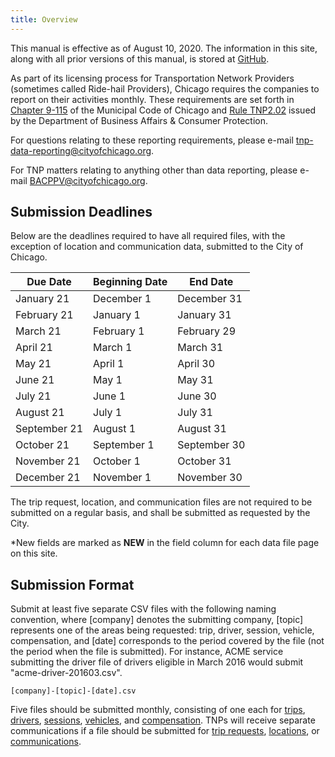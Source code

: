 ```yaml
---
title: Overview
---
```


This manual is effective as of August 10, 2020. The information in this site, along with all prior versions of this manual, is stored at [GitHub](https://github.com/Chicago/tnp-reporting-manual/releases).

As part of its licensing process for Transportation Network Providers (sometimes called Ride-hail Providers), Chicago requires the companies to report on their activities monthly. These requirements are set forth in [Chapter 9-115](http://library.amlegal.com/nxt/gateway.dll/Illinois/chicago_il/title9vehiclestrafficandrailtransportati/chapter9-115transportationnetworkprovide?f=templates$fn=default.htm$3.0$vid=amlegal:chicago_il$anc=JD_Ch.9-115) of the Municipal Code of Chicago and [Rule TNP2.02](https://www.cityofchicago.org/content/dam/city/depts/bacp/rulesandregs/TNPRulesAmendedeffJan12017.pdf) issued by the Department of Business Affairs & Consumer Protection.

For questions relating to these reporting requirements, please e-mail [tnp-data-reporting@cityofchicago.org](mailto:tnp-data-reporting@cityofchicago.org).

For TNP matters relating to anything other than data reporting, please e-mail [BACPPV@cityofchicago.org](mailto:BACPPV@cityofchicago.org).

## Submission Deadlines

Below are the deadlines required to have all required files, with the exception of location and communication data, submitted to the City of Chicago.

|   Due Date   | Beginning Date |   End Date   |
|--------------|----------------|--------------|
| January 21   | December 1      | December 31  |
| February 21     | January 1      | January 31     |
| March 21      | February 1        | February 29      |
| April 21   | March 1         | March 31 |
| May 21  | April 1         | April 30 |
| June 21   | May 1         | May 31 |
| July 21   | June 1         | June 30 |
| August 21   | July 1         | July 31 |
| September 21   | August 1         | August 31 |
| October 21   | September 1         | September 30 |
| November 21   | October 1         | October 31 |
| December 21   | November 1         | November 30 |


The trip request, location, and communication files are not required to be submitted on a regular basis, and shall be submitted as requested by the City. 

*New fields are marked as **NEW** in the field column for each data file page on this site.

## Submission Format

Submit at least five separate CSV files with the following naming convention, where [company] denotes the submitting company, [topic] represents one of the areas being requested: trip, driver, session, vehicle, compensation, and [date] corresponds to the period covered by the file (not the period when the file is submitted). For instance, ACME service submitting the driver file of drivers eligible in March 2016 would submit "acme-driver-201603.csv".

```
[company]-[topic]-[date].csv
```

Five files should be submitted monthly, consisting of one each for [trips](trip), [drivers](driver), [sessions](session), [vehicles](vehicle), and [compensation](compensation). TNPs will receive separate communications if a file should be submitted for [trip requests](trip_request), [locations](location), or [communications](communication).
